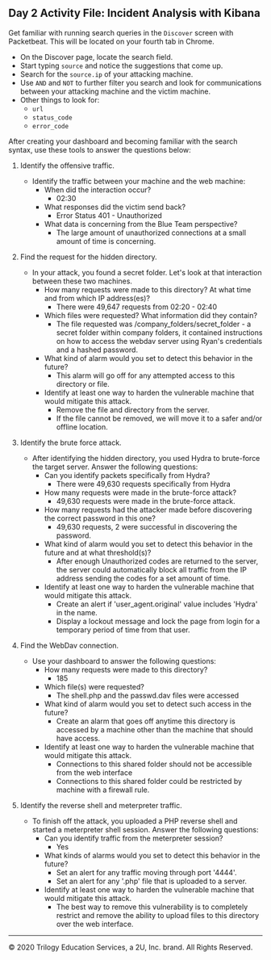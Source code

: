 
## Day 2 Activity File: Incident Analysis with Kibana

Get familiar with running search queries in the `Discover` screen with Packetbeat. This will be located on your fourth tab in Chrome. 

- On the Discover page, locate the search field.
- Start typing `source` and notice the suggestions that come up.
- Search for the `source.ip` of your attacking machine.
- Use `AND` and `NOT` to further filter you search and look for communications between your attacking machine and the victim machine.
- Other things to look for: 
	- `url`
	- `status_code`
	- `error_code`

After creating your dashboard and becoming familiar with the search syntax, use these tools to answer the questions below:


1. Identify the offensive traffic.
   - Identify the traffic between your machine and the web machine:
     - When did the interaction occur?
        - 02:30
     - What responses did the victim send back?
        - Error Status 401 - Unauthorized
     - What data is concerning from the Blue Team perspective?
        - The large amount of unauthorized connections at a small amount of time is concerning.

2. Find the request for the hidden directory.
   - In your attack, you found a secret folder. Let's look at that interaction between these two machines.
     - How many requests were made to this directory? At what time and from which IP address(es)?
        - There were 49,647 requests from 02:20 - 02:40
     - Which files were requested? What information did they contain?
        - The file requested was /company_folders/secret_folder - a secret folder within company folders, it contained instructions on how to access the webdav server using Ryan's credentials and a hashed password.
     - What kind of alarm would you set to detect this behavior in the future?
        - This alarm will go off for any attempted access to this directory or file.
     - Identify at least one way to harden the vulnerable machine that would mitigate this attack.
        - Remove the file and directory from the server.
        - If the file cannot be removed, we will move it to a safer and/or offline location.

3. Identify the brute force attack.
   - After identifying the hidden directory, you used Hydra to brute-force the target server. Answer the following questions:
     - Can you identify packets specifically from Hydra?
        - There were 49,630 requests specifically from Hydra
     - How many requests were made in the brute-force attack?
        - 49,630 requests were made in the brute-force attack.
     - How many requests had the attacker made before discovering the correct password in this one?
        - 49,630 requests, 2 were successful in discovering the password.
     - What kind of alarm would you set to detect this behavior in the future and at what threshold(s)?
        - After enough Unauthorized codes are returned to the server, the server could automatically block all traffic from the IP address sending the codes for a set amount of time.
     - Identify at least one way to harden the vulnerable machine that would mitigate this attack.
        - Create an alert if 'user_agent.original' value includes 'Hydra' in the name.
        - Display a lockout message and lock the page from login for a temporary period of time from that user.

4. Find the WebDav connection.
   - Use your dashboard to answer the following questions:
     - How many requests were made to this directory?
        - 185
     - Which file(s) were requested?
        - The shell.php and the passwd.dav files were accessed
     - What kind of alarm would you set to detect such access in the future?
        - Create an alarm that goes off anytime this directory is accessed by a machine other than the machine that should have access.
     - Identify at least one way to harden the vulnerable machine that would mitigate this attack.
        - Connections to this shared folder should not be accessible from the web interface
        - Connections to this shared folder could be restricted by machine with a firewall rule.

5. Identify the reverse shell and meterpreter traffic.
   - To finish off the attack, you uploaded a PHP reverse shell and started a meterpreter shell session. Answer the following questions:
     - Can you identify traffic from the meterpreter session?
        - Yes
     - What kinds of alarms would you set to detect this behavior in the future?
        - Set an alert for any traffic moving through port '4444'.
        - Set an alert for any '.php' file that is uploaded to a server.
     - Identify at least one way to harden the vulnerable machine that would mitigate this attack.
        - The best way to remove this vulnerability is to completely restrict and remove the ability to upload files to this directory over the web interface.


---
© 2020 Trilogy Education Services, a 2U, Inc. brand. All Rights Reserved.